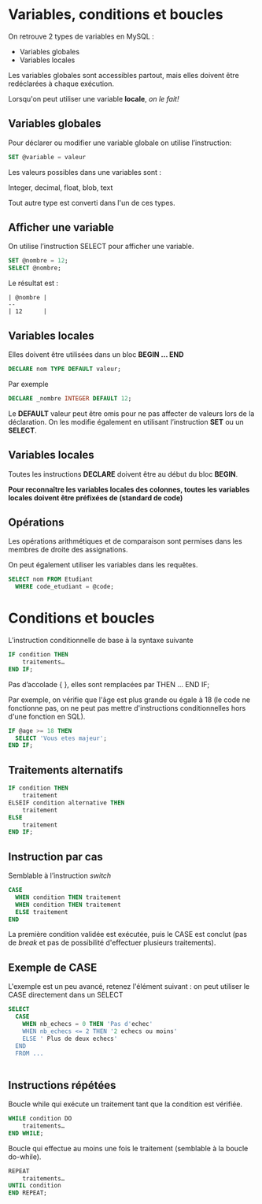 # Variables, conditions et boucles

On retrouve 2 types de variables en MySQL :

- Variables globales 
- Variables locales

Les variables globales sont accessibles partout, mais elles doivent être redéclarées à chaque exécution.

Lorsqu'on peut utiliser une variable **locale**, *on le fait!*

## Variables globales

Pour déclarer ou modifier une variable globale on utilise l’instruction:

```sql
SET @variable = valeur
```

Les valeurs possibles dans une variables sont :

Integer, decimal, float, blob, text

Tout autre type est converti dans l'un de ces types.

## Afficher une variable

On utilise l’instruction SELECT pour afficher une variable.

```sql
SET @nombre = 12;
SELECT @nombre;
```

Le résultat est :
```
| @nombre |
--
| 12      |
```

## Variables locales

Elles doivent être utilisées dans un bloc **BEGIN ... END**

```sql
DECLARE nom TYPE DEFAULT valeur;
```

Par exemple
```sql
DECLARE _nombre INTEGER DEFAULT 12;
```

Le **DEFAULT** valeur peut être omis pour ne pas affecter de valeurs lors de la déclaration. On les modifie également en utilisant l’instruction **SET** ou un **SELECT**.

## Variables locales

Toutes les instructions **DECLARE** doivent être au début du bloc **BEGIN**.

**Pour reconnaître les variables locales des colonnes, toutes les variables locales doivent être préfixées de  (standard de code)**

## Opérations

Les opérations arithmétiques et de comparaison sont permises dans les membres de droite des assignations.

On peut également utiliser les variables dans les requêtes.

```sql
SELECT nom FROM Etudiant 
  WHERE code_etudiant = @code;
```

# Conditions et boucles

L’instruction conditionnelle de base à la syntaxe suivante

```sql
IF condition THEN
	traitements…
END IF;
```

Pas d’accolade { }, elles sont remplacées par THEN … END IF;

Par exemple, on vérifie que l'âge est plus grande ou égale à 18 (le code ne fonctionne pas, on ne peut pas mettre d'instructions conditionnelles hors d'une fonction en SQL).

```sql 
IF @age >= 18 THEN
  SELECT 'Vous etes majeur';
END IF;
```

## Traitements alternatifs

```sql
IF condition THEN
	traitement
ELSEIF condition alternative THEN
	traitement
ELSE
	traitement
END IF;
```

## Instruction par cas

Semblable à l’instruction *switch*

```sql
CASE 
  WHEN condition THEN traitement
  WHEN condition THEN traitement
  ELSE traitement
END
```

La première condition validée est exécutée, puis le CASE est conclut (pas de *break* et pas de possibilité d'effectuer plusieurs traitements).

## Exemple de CASE 

L'exemple est un peu avancé, retenez l'élément suivant : on peut utiliser le CASE directement dans un SELECT

```sql
SELECT  	
  CASE 
    WHEN nb_echecs = 0 THEN 'Pas d'echec'
    WHEN nb_echecs <= 2 THEN '2 echecs ou moins'
    ELSE ' Plus de deux echecs' 
  END
  FROM ...  		
    
```

## Instructions répétées

Boucle while qui exécute un traitement tant que la condition est vérifiée.

```sql
WHILE condition DO
	traitements…
END WHILE;
```

Boucle qui effectue au moins une fois le traitement (semblable à la boucle do-while).

```sql
REPEAT 
	traitements…
UNTIL condition
END REPEAT;
```